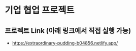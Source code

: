 # 기업 협업 프로젝트 

## 프로젝트 Link (아래 링크에서 직접 실행 가능)
 - https://extraordinary-pudding-b04856.netlify.app/
